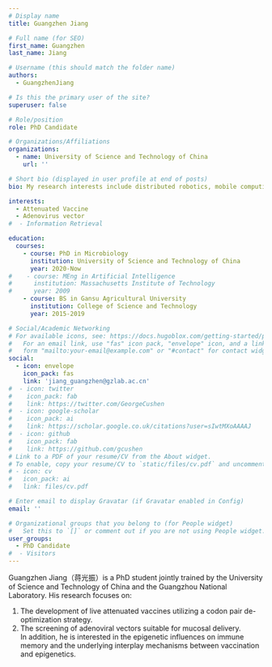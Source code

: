 ```yaml
---
# Display name
title: Guangzhen Jiang

# Full name (for SEO)
first_name: Guangzhen
last_name: Jiang

# Username (this should match the folder name)
authors:
  - GuangzhenJiang

# Is this the primary user of the site?
superuser: false

# Role/position
role: PhD Candidate

# Organizations/Affiliations
organizations:
  - name: University of Science and Technology of China
    url: ''

# Short bio (displayed in user profile at end of posts)
bio: My research interests include distributed robotics, mobile computing and programmable matter.

interests:
  - Attenuated Vaccine
  - Adenovirus vector
#  - Information Retrieval

education:
  courses:
    - course: PhD in Microbiology
      institution: University of Science and Technology of China
      year: 2020-Now
#    - course: MEng in Artificial Intelligence
#      institution: Massachusetts Institute of Technology
#      year: 2009
    - course: BS in Gansu Agricultural University
      institution: College of Science and Technology
      year: 2015-2019

# Social/Academic Networking
# For available icons, see: https://docs.hugoblox.com/getting-started/page-builder/#icons
#   For an email link, use "fas" icon pack, "envelope" icon, and a link in the
#   form "mailto:your-email@example.com" or "#contact" for contact widget.
social:
  - icon: envelope
    icon_pack: fas
    link: 'jiang_guangzhen@gzlab.ac.cn'
#  - icon: twitter
#    icon_pack: fab
#    link: https://twitter.com/GeorgeCushen
#  - icon: google-scholar
#    icon_pack: ai
#    link: https://scholar.google.co.uk/citations?user=sIwtMXoAAAAJ
#  - icon: github
#    icon_pack: fab
#    link: https://github.com/gcushen
# Link to a PDF of your resume/CV from the About widget.
# To enable, copy your resume/CV to `static/files/cv.pdf` and uncomment the lines below.
# - icon: cv
#   icon_pack: ai
#   link: files/cv.pdf

# Enter email to display Gravatar (if Gravatar enabled in Config)
email: ''

# Organizational groups that you belong to (for People widget)
#   Set this to `[]` or comment out if you are not using People widget.
user_groups:
  - PhD Candidate
#  - Visitors
---
```


Guangzhen Jiang（蒋光振）is a PhD student jointly trained by the University of Science and Technology of China and the Guangzhou National Laboratory. His research focuses on:  
1. The development of live attenuated vaccines utilizing a codon pair de-optimization strategy.  
2. The screening of adenoviral vectors suitable for mucosal delivery.  
In addition, he is interested in the epigenetic influences on immune memory and the underlying interplay mechanisms between vaccination and epigenetics.
